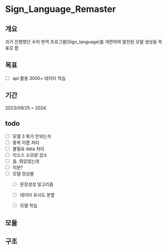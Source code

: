 # Sign_Language_Remaster

## 개요
과거 진행했던 수어 번역 프로그램(Sign_language)를 개편하여 발전된 모델 생성을 목표로 함

## 목표
- [ ] api 활용 3000+ 데이터 학습

## 기간 
2023/09/25 ~ 2024.

## todo
- [ ] 모델 3 뭐가 안되는지
- [ ] 중복 이름 처리
- [ ] 불필요 data 처리
- [ ] 리소스 소모량 감소
- [ ] 음..뭐있었는데
- [ ] 미분?
- [ ] 모델 앙상블
    - [ ] 문장생성 알고리즘
    - [ ] 데이터 유사도 분할
    - [ ] 모델 학습
    
 
## 모듈

## 구조
